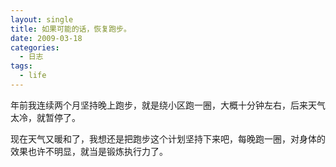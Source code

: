 ```yaml
---
layout: single
title: 如果可能的话，恢复跑步。
date: 2009-03-18
categories:
  - 日志
tags:
  - life
---
```


年前我连续两个月坚持晚上跑步，就是绕小区跑一圈，大概十分钟左右，后来天气太冷，就暂停了。

现在天气又暖和了，我想还是把跑步这个计划坚持下来吧，每晚跑一圈，对身体的效果也许不明显，就当是锻炼执行力了。
